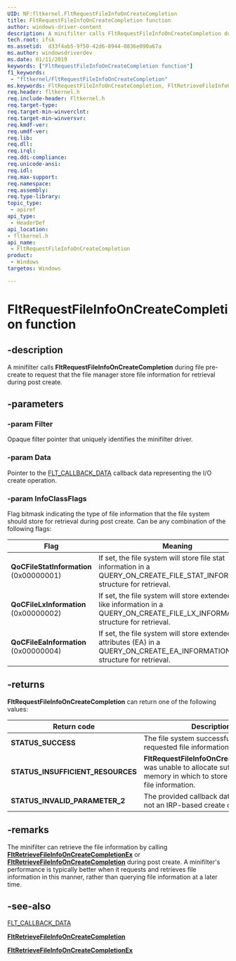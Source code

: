 ```yaml
---
UID: NF:fltkernel.FltRequestFileInfoOnCreateCompletion
title: FltRequestFileInfoOnCreateCompletion function
author: windows-driver-content
description: A minifilter calls FltRequestFileInfoOnCreateCompletion during file pre-create to request that the file manager stores the specified file information for retrieval upon create complete.
tech.root: ifsk
ms.assetid:  d33f4ab5-9f50-42d6-8944-0836e090a67a
ms.author: windowsdriverdev
ms.date: 01/11/2019
keywords: ["FltRequestFileInfoOnCreateCompletion function"]
f1_keywords:
 - "fltkernel/FltRequestFileInfoOnCreateCompletion"
ms.keywords: FltRequestFileInfoOnCreateCompletion, FltRetrieveFileInfoOnCreateCompletion, FltRetrieveFileInfoOnCreateCompletionEx
req.header: fltkernel.h
req.include-header: Fltkernel.h
req.target-type:
req.target-min-winverclnt:
req.target-min-winversvr:
req.kmdf-ver:
req.umdf-ver:
req.lib:
req.dll:
req.irql: 
req.ddi-compliance:
req.unicode-ansi:
req.idl:
req.max-support:
req.namespace:
req.assembly:
req.type-library: 
topic_type: 
 - apiref
api_type: 
 - HeaderDef
api_location: 
- fltkernel.h
api_name: 
 - FltRequestFileInfoOnCreateCompletion
product: 
 - Windows
targetos: Windows

---
```


# FltRequestFileInfoOnCreateCompletion function

## -description

A minifilter calls **FltRequestFileInfoOnCreateCompletion** during file pre-create to request that the file manager store file information for retrieval during post create.

## -parameters

### -param Filter

Opaque filter pointer that uniquely identifies the minifilter driver.

### -param Data

Pointer to the [FLT_CALLBACK_DATA](ns-fltkernel-_flt_callback_data.md) callback data representing the I/O create operation.

### -param InfoClassFlags

Flag bitmask indicating the type of file information that the file system should store for retrieval during post create. Can be any combination of the following flags:

| Flag | Meaning |
| ---- | ------- |
| **QoCFileStatInformation** (0x00000001) | If set, the file system will store file stat information in a QUERY_ON_CREATE_FILE_STAT_INFORMATION structure for retrieval. |
| **QoCFileLxInformation** (0x00000002) | If set, the file system will store extended Linux-like information in a QUERY_ON_CREATE_FILE_LX_INFORMATION structure for retrieval. |
| **QoCFileEaInformation** (0x00000004) | If set, the file system will store extended attributes (EA) in a QUERY_ON_CREATE_EA_INFORMATION structure for retrieval. |

## -returns

**FltRequestFileInfoOnCreateCompletion** can return one of the following values:

| Return code | Description |
| ----------- | ----------- |
| **STATUS_SUCCESS** | The file system successfully stored the requested file information. |
| **STATUS_INSUFFICIENT_RESOURCES** | **FltRequestFileInfoOnCreateCompletion** was unable to allocate sufficient memory in which to store the requested file information. |
| **STATUS_INVALID_PARAMETER_2** | The provided callback data object was not an IRP-based create operation. |

## -remarks

The minifilter can retrieve the file information by calling [**FltRetrieveFileInfoOnCreateCompletionEx**](nf-fltkernel-fltretrievefileinfooncreatecompletionex.md) or [**FltRetrieveFileInfoOnCreateCompletion**](nf-fltkernel-fltretrievefileinfooncreatecompletion.md) during post create. A minifilter's performance is typically better when it requests and retrieves file information in this manner, rather than querying file information at a later time.

## -see-also

[FLT_CALLBACK_DATA](ns-fltkernel-_flt_callback_data.md)

[**FltRetrieveFileInfoOnCreateCompletion**](nf-fltkernel-fltretrievefileinfooncreatecompletion.md)

[**FltRetrieveFileInfoOnCreateCompletionEx**](nf-fltkernel-fltretrievefileinfooncreatecompletionex.md)
